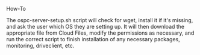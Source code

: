 How-To

The ospc-server-setup.sh script will check for wget, install it if it's missing, and ask the user which OS they are setting up. It will then download the appropriate file from Cloud Files, modify the permissions as necessary, and run the correct script to finish installation of any necessary packages, monitoring, driveclient, etc.
